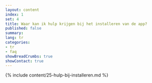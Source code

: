```yaml
---
layout: content
index: 1
set: 4
title: Waar kan ik hulp krijgen bij het installeren van de app?
published: false
summary: 
lang: tr
categories:
- tr
- faq
showBreadCrumbs: true
showContact: true
---
```

{% include content/25-hulp-bij-installeren.md %}

